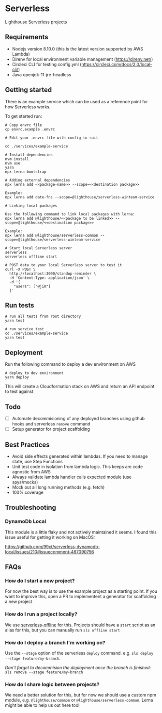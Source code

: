 # Serverless

Lighthouse Serverless projects

## Requirements

- Nodejs version 8.10.0 (this is the latest version supported by AWS Lambda)
- Direnv for local environment variable management (https://direnv.net/)
- Circleci CLI for testing config.yml (https://circleci.com/docs/2.0/local-cli/)
- Java openjdk-11-jre-headless

## Getting started

There is an example service which can be used as a reference point for how Serverless works.

To get started run:

```
# Copy envrc file
cp envrc.example .envrc

# Edit your .envrc file with config to suit

cd ./services/example-service

# Install dependencies
nvm install
nvm use
yarn
npx lerna bootstrap

# Adding external dependencies
npx lerna add <<package-name>> --scope=<<destination package>>

Example:
npx lerna add date-fns --scope=@lighthouse/serverless-winteam-service

# Linking local packages

Use the following command to link local packages with lerna:
npx lerna add @lighthouse/<<package to be linked>> --scope=@lighthouse/<<destination package>>

Example:
npx lerna add @lighthouse/serverless-common --scope=@lighthouse/serverless-winteam-service

# Start local Serverless server
serverless
serverless offline start

# POST data to your local Serverless server to test it
curl -X POST \
  http://localhost:3000/standup-reminder \
  -H 'Content-Type: application/json' \
  -d '{
    "users": ["@jim"]
  }'
```

## Run tests

```
# run all tests from root directory
yarn test

# run service test
cd ./services/example-service
yarn test
```

## Deployment

Run the following command to deploy a dev environment on AWS

```
# deploy to dev environment
yarn deploy
```

This will create a Cloudformation stack on AWS and return an API endpoint to test against

## Todo

- [ ] Automate decommisioning of any deployed branches using github hooks and serverless `remove` command
- [ ] Setup generator for project scaffolding

## Best Practices

- Avoid side effects generated within lambdas. If you need to manage state, use Step Functions
- Unit test code in isolation from lambda logic. This keeps are code agnostic from AWS
- Always validate lambda handler calls expected module (use spys/mocks)
- Mock out all long running methods (e.g. fetch)
- 100% coverage

## Troubleshooting

### DynamoDb Local

This module is a little flaky and not actively maintained it seems. I found this
issue useful for getting it working on MacOS:

https://github.com/99xt/serverless-dynamodb-local/issues/210#issuecomment-467090756

## FAQs

### How do I start a new project?

For now the best way is to use the example project as a starting point. If you want to improve this, open a PR to implementent a generator for scaffolding a new project

### How do I run a project locally?

We use [serverless-offline](https://github.com/dherault/serverless-offline) for this. Projects should have a `start` script as an alias for this, but you can manually run `sls offline start`

### How do I deploy a branch I'm working on?

Use the `--stage` option of the serverless `deploy` command. e.g. `sls deploy --stage feature/my-branch`.

_Don't forget to decommision the deployment once the branch is finished:_ `sls remove --stage feature/my-branch`

### How do I share logic between projects?

We need a better solution for this, but for now we should use a custom npm module, e.g. `@lighthouse/common` or `@lighthouse/serverless-common`. Lerna might be able to help us out here too!
